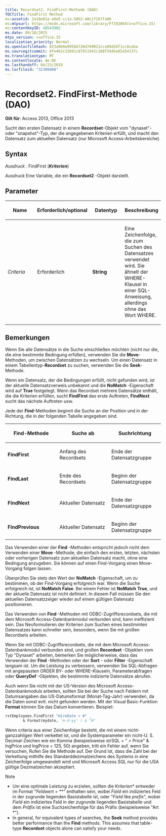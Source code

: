 ```yaml
---
title: Recordset2. FindFirst-Methode (DAO)
TOCTitle: FindFirst Method
ms:assetid: 2a18e81a-a9e5-cc1a-50b2-40c1f1b7fa06
ms:mtpsurl: https://msdn.microsoft.com/library/Ff192064(v=office.15)
ms:contentKeyID: 48543902
ms.date: 09/18/2015
mtps_version: v=office.15
localization_priority: Normal
ms.openlocfilehash: 823a9b0e095bb726d749021cca99d26f1cc8ceba
ms.sourcegitcommit: 8fe462c32b91c87911942c188f3445e85a54137c
ms.translationtype: MT
ms.contentlocale: de-DE
ms.lasthandoff: 04/23/2019
ms.locfileid: "32309408"
---
```

# <a name="recordset2findfirst-method-dao"></a>Recordset2. FindFirst-Methode (DAO)

**Gilt für**: Access 2013, Office 2013

Sucht den ersten Datensatz in einem **Recordset**-Objekt vom "dynaset"- oder "snapshot"-Typ, der die angegebenen Kriterien erfüllt, und macht den Datensatz zum aktuellen Datensatz (nur Microsoft Access-Arbeitsbereiche).

## <a name="syntax"></a>Syntax

*Ausdruck* . FindFirst (***Kriterien***)

*Ausdruck* Eine Variable, die ein **Recordset2** -Objekt darstellt.

## <a name="parameters"></a>Parameter

<table>
<colgroup>
<col style="width: 25%" />
<col style="width: 25%" />
<col style="width: 25%" />
<col style="width: 25%" />
</colgroup>
<thead>
<tr class="header">
<th><p>Name</p></th>
<th><p>Erforderlich/optional</p></th>
<th><p>Datentyp</p></th>
<th><p>Beschreibung</p></th>
</tr>
</thead>
<tbody>
<tr class="odd">
<td><p><em>Criteria</em></p></td>
<td><p>Erforderlich</p></td>
<td><p><strong>String</strong></p></td>
<td><p>Eine Zeichenfolge, die zum Suchen des Datensatzes verwendet wird. Sie ähnelt der WHERE-Klausel in einer SQL-Anweisung, allerdings ohne das Wort WHERE.</p></td>
</tr>
</tbody>
</table>


## <a name="remarks"></a>Bemerkungen

Wenn Sie alle Datensätze in die Suche einschließen möchten (nicht nur die, die eine bestimmte Bedingung erfüllen), verwenden Sie die **Move**-Methoden, um zwischen Datensätzen zu wechseln. Um einen Datensatz in einem Tabellentyp-**Recordset** zu suchen, verwenden Sie die **Seek**-Methode.

Wenn ein Datensatz, der die Bedingungen erfüllt, nicht gefunden wird, ist der aktuelle Datensatzverweis unbekannt und die **NoMatch** -Eigenschaft wird auf **True** festgelegt. Wenn das Recordset mehrere Datensätze enthält, die die Kriterien erfüllen, sucht **FindFirst** das erste Auftreten, **FindNext** sucht das nächste Auftreten usw.

Jede der **Find**-Methoden beginnt die Suche an der Position und in der Richtung, die in der folgenden Tabelle angegeben sind.

<table>
<colgroup>
<col style="width: 33%" />
<col style="width: 33%" />
<col style="width: 33%" />
</colgroup>
<thead>
<tr class="header">
<th><p>Find-Methode</p></th>
<th><p>Suche ab</p></th>
<th><p>Suchrichtung</p></th>
</tr>
</thead>
<tbody>
<tr class="odd">
<td><p><strong>FindFirst</strong></p></td>
<td><p>Anfang des Recordsets</p></td>
<td><p>Ende der Datensatzgruppe</p></td>
</tr>
<tr class="even">
<td><p><strong>FindLast</strong></p></td>
<td><p>Ende des Recordsets</p></td>
<td><p>Beginn der Datensatzgruppe</p></td>
</tr>
<tr class="odd">
<td><p><strong>FindNext</strong></p></td>
<td><p>Aktueller Datensatz</p></td>
<td><p>Ende der Datensatzgruppe</p></td>
</tr>
<tr class="even">
<td><p><strong>FindPrevious</strong></p></td>
<td><p>Aktueller Datensatz</p></td>
<td><p>Beginn der Datensatzgruppe</p></td>
</tr>
</tbody>
</table>


Das Verwenden einer der **Find** -Methoden entspricht jedoch nicht dem Verwenden einer **Move** -Methode, die einfach den ersten, letzten, nächsten oder vorherigen Datensatz zum aktuellen Datensatz macht, ohne eine Bedingung anzugeben. Sie können auf einen Find-Vorgang einen Move-Vorgang folgen lassen.

Überprüfen Sie stets den Wert der **NoMatch** -Eigenschaft, um zu bestimmen, ob der Find-Vorgang erfolgreich war. Wenn die Suche erfolgreich ist, ist **NoMatch** **False**. Bei einem Fehler ist **NoMatch** **True**, und der aktuelle Datensatz ist nicht definiert. In diesem Fall müssen Sie den aktuellen Datensatzzeiger wieder auf einem gültigen Datensatz positionieren.

Das Verwenden von **Find** -Methoden mit ODBC-Zugriffsrecordsets, die mit dem Microsoft Access-Datenbankmodul verbunden sind, kann ineffizient sein. Das Neuformulieren der Kriterien zum Suchen eines bestimmten Datensatzes kann schneller sein, besonders, wenn Sie mit großen Recordsets arbeiten.

Wenn Sie mit ODBC-Zugriffsrecordsets, die mit dem Microsoft Access-Datenbankmodul verbunden sind, und großen **Recordset** -Objekten vom Typ "Dynaset" arbeiten, bemerken Sie möglicherweise, dass das Verwenden der **Find** -Methoden oder der **Sort** - oder **Filter** -Eigenschaft langsam ist. Um die Leistung zu verbessern, verwenden Sie SQL-Abfragen mit angepassten ORDER BY- oder WHERE-Klauseln, Parameterabfragen oder **QueryDef** -Objekten, die bestimmte indizierte Datensätze abrufen.

Auch wenn Sie nicht mit der US-Version des Microsoft Access-Datenbankmoduls arbeiten, sollten Sie bei der Suche nach Feldern mit Datumsangaben das US-Datumsformat (Monat-Tag-Jahr) verwenden, da die Daten sonst evtl. nicht gefunden werden. Mit der Visual Basic-Funktion **Format** können Sie das Datum konvertieren. Beispiel:

```vb
rstEmployees.FindFirst "HireDate > #" _ 
        & Format(mydate, 'm-d-yy' ) & "#" 
```

Wenn criteria aus einer Zeichenfolge besteht, die mit einem nicht-ganzzahligen Wert verkettet ist, und die Systemparameter ein nicht-U. S. Decimal-Zeichen wie ein Komma (beispielsweise strSQL = " \> Price" & lngPrice und lngPrice = 125, 50) angeben, tritt ein Fehler auf, wenn Sie versuchen, Rufen Sie die Methode auf. Der Grund ist, dass die Zahl bei der Verkettung mithilfe des Standarddezimalzeichens des Systems in eine Zeichenfolge umgewandelt wird und Microsoft Access SQL nur für die USA gültige Dezimalzeichen akzeptiert.

> [!NOTE]
> - Um eine optimale Leistung zu erzielen, sollten die *Kriterien** entweder im Format "*Feldwert* = **" enthalten sein, wobei *Field* ein indiziertes Feld in der zugrunde liegenden Basistabelle ist, oder "*Field* like *prefix*", wobei *Field* ein indiziertes Feld in der zugrunde liegenden Basistabelle und dem *Präfix* ist eine Suchzeichenfolge für das Präfix (beispielsweise "Art *").
> - In general, for equivalent types of searches, the **Seek** method provides better performance than the **Find** methods. This assumes that table-type **Recordset** objects alone can satisfy your needs.


